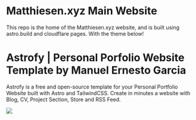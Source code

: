 # Matthiesen.xyz Main Website

This repo is the home of the Matthiesen.xyz website, and is built using astro.build and cloudflare pages.  With the theme below!

# Astrofy | Personal Porfolio Website Template by Manuel Ernesto Garcia

Astrofy is a free and open-source template for your Personal Portfolio Website built with Astro and TailwindCSS. Create in minutes a website with Blog, CV, Project Section, Store and RSS Feed.

<a href="https://github.com/manuelernestog/astrofy/graphs/contributors">
  <img src="https://contrib.rocks/image?repo=manuelernestog/astrofy" />
</a>
